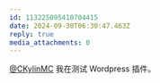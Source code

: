 ```yaml
---
id: 113225095410704415
date: 2024-09-30T06:30:47.463Z
reply: true
media_attachments: 0
---
```


[@CKylinMC](https://im.ckyl.in/@CKylinMC) 我在测试 Wordpress 插件。

